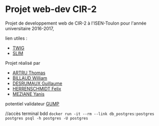 # Projet web-dev CIR-2

Projet de developpement web de CIR-2 à l'ISEN-Toulon pour l'année universitaire 2016-2017,


lien utiles :
- [TWIG](https://twig.sensiolabs.org/doc/2.x/)
- [SLIM](https://www.slimframework.com/)

Projet réalisé par 
- [ARTRU Thomas](https://github.com/Thoril)
- [BILLAUD William](https://github.com/william-billaud)
- [DESRUMAUX Guillaume](https://github.com/kinbald)
- [HERRENSCHMIDT Felix](https://github.com/Felix83000)
- [MEZIANE Yanis](https://github.com/mistermania)

potentiel validateur
 [GUMP](https://github.com/Wixel/GUMP)
 
 //accès terminal bdd
 `docker run -it --rm --link db_postgres:postgres postgres psql -h postgres -U postgres`
